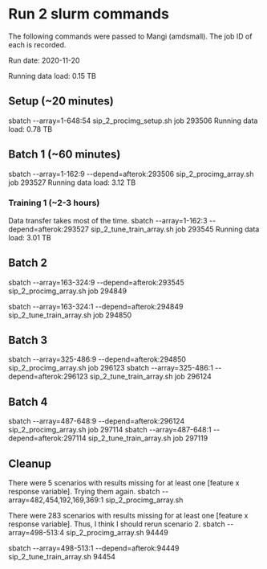 # Run 2 slurm commands

The following commands were passed to Mangi (amdsmall). The job ID of each is recorded.

Run date: 2020-11-20

Running data load: 0.15 TB

## Setup (~20 minutes)
sbatch --array=1-648:54 sip_2_procimg_setup.sh
job 293506
Running data load: 0.78 TB

## Batch 1 (~60 minutes)
sbatch --array=1-162:9 --depend=afterok:293506 sip_2_procimg_array.sh
job 293527
Running data load: 3.12 TB

### Training 1 (~2-3 hours)
Data transfer takes most of the time.
sbatch --array=1-162:3 --depend=afterok:293527 sip_2_tune_train_array.sh
job 293545
Running data load: 3.01 TB

## Batch 2
sbatch --array=163-324:9 --depend=afterok:293545 sip_2_procimg_array.sh
job 294849

sbatch --array=163-324:1 --depend=afterok:294849 sip_2_tune_train_array.sh
job 294850

## Batch 3
sbatch --array=325-486:9 --depend=afterok:294850 sip_2_procimg_array.sh
job 296123
sbatch --array=325-486:1 --depend=afterok:296123 sip_2_tune_train_array.sh
job 296124

## Batch 4
sbatch --array=487-648:9 --depend=afterok:296124 sip_2_procimg_array.sh
job 297114
sbatch --array=487-648:1 --depend=afterok:297114 sip_2_tune_train_array.sh
job 297119

## Cleanup

There were 5 scenarios with results missing for at least one [feature x response variable]. Trying them again.
sbatch --array=482,454,192,169,369:1 sip_2_procimg_array.sh



There were 283 scenarios with results missing for at least one [feature x response variable]. Thus, I think I should rerun scenario 2.
sbatch --array=498-513:4 sip_2_procimg_array.sh
94449

sbatch --array=498-513:1 --depend=afterok:94449 sip_2_tune_train_array.sh
94454




